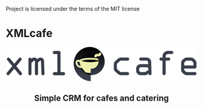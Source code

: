 Project is licensed under the terms of the MIT license
# XMLcafe
<p align="center"><img width="500px" src="https://github.com/vk173/XMLcafe/blob/main/img/xmlcafe.svg"></p>
<h2 align="center">Simple CRM for cafes and catering</h2>
